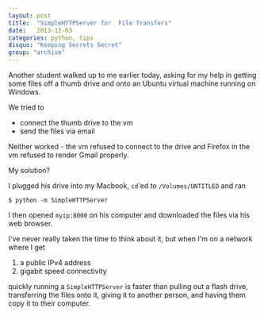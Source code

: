 ```yaml
---
layout: post
title:  "SimpleHTTPServer for  File Transfers"
date:   2013-12-03
categories: python, tips
disqus: "Keeping Secrets Secret"
group: "archive"
---
```


Another student walked up to me earlier today, asking for my help in getting some files off a thumb drive and onto an Ubuntu virtual machine running on Windows. 

We tried to

- connect the thumb drive to the vm
- send the files via email

Neither worked - the vm refused to connect to the drive and Firefox in the vm refused to render Gmail properly.

My solution?

I plugged his drive into my Macbook, `cd`'ed to `/Volumes/UNTITLED` and ran

    $ python -m SimpleHTTPServer
    
I then opened `myip:8000` on his computer and downloaded the files via his web browser. 

I've never really taken the time to think about it, but when I'm on a network where I get

1. a public IPv4 address
2. gigabit speed connectivity

quickly running a `SimpleHTTPServer` is faster than pulling out a flash drive, transferring the files onto it, giving it to another person, and having them copy it to their computer.